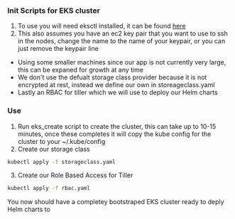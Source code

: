### Init Scripts for EKS cluster
1. To use you will need eksctl installed, it can be found [here](https://github.com/weaveworks/eksctl)
2. This also assumes you have an ec2 key pair that you want to use to ssh in the nodes, change the name to the name of your keypair, or you can just remove the keypair line

+ Using some smaller machines since our app is not currently very large, this can be expaned for growth at any time
+ We don't use the defualt storage class provider because it is not encrypted at rest, instead we define our own in storeageclass.yaml
+ Lastly an RBAC for tiller which we will use to deploy our Helm charts

### Use
1. Run eks_create script to create the cluster, this can take up to 10-15 minutes, once these completes it will copy the kube config for the cluster to your ~/.kube/config
2. Create our storage class 
```bash 
kubectl apply -f storageclass.yaml
```
3. Create our Role Based Access for Tiller 
```bash
kubectl apply -f rbac.yaml
```
You now should have a completey bootstraped EKS cluster ready to deply Helm charts to
